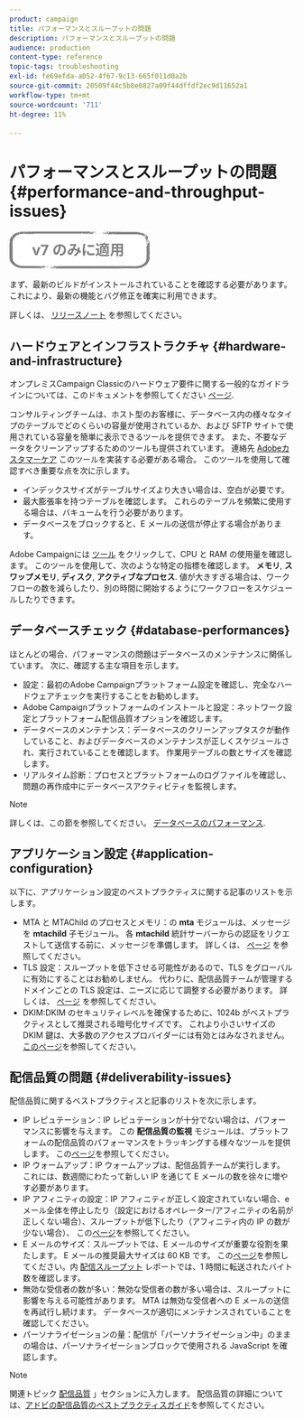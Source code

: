 ```yaml
---
product: campaign
title: パフォーマンスとスループットの問題
description: パフォーマンスとスループットの問題
audience: production
content-type: reference
topic-tags: troubleshooting
exl-id: fe69efda-a052-4f67-9c13-665f011d0a2b
source-git-commit: 20509f44c5b8e0827a09f44dffdf2ec9d11652a1
workflow-type: tm+mt
source-wordcount: '711'
ht-degree: 11%

---
```


# パフォーマンスとスループットの問題{#performance-and-throughput-issues}

![](../../assets/v7-only.svg)

まず、最新のビルドがインストールされていることを確認する必要があります。 これにより、最新の機能とバグ修正を確実に利用できます。

詳しくは、 [リリースノート](../../rn/using/latest-release.md) を参照してください。

## ハードウェアとインフラストラクチャ {#hardware-and-infrastructure}

オンプレミスCampaign Classicのハードウェア要件に関する一般的なガイドラインについては、このドキュメントを参照してください [ページ](https://helpx.adobe.com/jp/campaign/kb/hardware-sizing-guide.html).

コンサルティングチームは、ホスト型のお客様に、データベース内の様々なタイプのテーブルでどのくらいの容量が使用されているか、および SFTP サイトで使用されている容量を簡単に表示できるツールを提供できます。 また、不要なデータをクリーンアップするためのツールも提供されています。 連絡先 [Adobeカスタマーケア](https://helpx.adobe.com/jp/enterprise/admin-guide.html/enterprise/using/support-for-experience-cloud.ug.html) このツールを実装する必要がある場合。 このツールを使用して確認すべき重要な点を次に示します。

* インデックスサイズがテーブルサイズより大きい場合は、空白が必要です。
* 最大膨張率を持つテーブルを確認します。 これらのテーブルを頻繁に使用する場合は、バキュームを行う必要があります。
* データベースをブロックすると、E メールの送信が停止する場合があります。

Adobe Campaignには [ツール](../../production/using/monitoring-processes.md#manual-monitoring) をクリックして、CPU と RAM の使用量を確認します。 このツールを使用して、次のような特定の指標を確認します。 **メモリ**, **スワップメモリ**, **ディスク**, **アクティブなプロセス**. 値が大きすぎる場合は、ワークフローの数を減らしたり、別の時間に開始するようにワークフローをスケジュールしたりできます。

## データベースチェック {#database-performances}

ほとんどの場合、パフォーマンスの問題はデータベースのメンテナンスに関係しています。 次に、確認する主な項目を示します。

* 設定：最初のAdobe Campaignプラットフォーム設定を確認し、完全なハードウェアチェックを実行することをお勧めします。
* Adobe Campaignプラットフォームのインストールと設定：ネットワーク設定とプラットフォーム配信品質オプションを確認します。
* データベースのメンテナンス：データベースのクリーンアップタスクが動作していること、およびデータベースのメンテナンスが正しくスケジュールされ、実行されていることを確認します。 作業用テーブルの数とサイズを確認します。
* リアルタイム診断：プロセスとプラットフォームのログファイルを確認し、問題の再作成中にデータベースアクティビティを監視します。

>[!NOTE]
>
>詳しくは、この節を参照してください。 [データベースのパフォーマンス](../../production/using/database-performances.md).

## アプリケーション設定 {#application-configuration}

以下に、アプリケーション設定のベストプラクティスに関する記事のリストを示します。

* MTA と MTAChild のプロセスとメモリ：の **mta** モジュールは、メッセージを **mtachild** 子モジュール。 各 **mtachild** 統計サーバーからの認証をリクエストして送信する前に、メッセージを準備します。 詳しくは、 [ページ](../../installation/using/email-deliverability.md) を参照してください。
* TLS 設定：スループットを低下させる可能性があるので、TLS をグローバルに有効にすることはお勧めしません。 代わりに、配信品質チームが管理するドメインごとの TLS 設定は、ニーズに応じて調整する必要があります。 詳しくは、 [ページ](../../installation/using/email-deliverability.md#mx-configuration) を参照してください。
* DKIM:DKIM のセキュリティレベルを確保するために、1024b がベストプラクティスとして推奨される暗号化サイズです。 これより小さいサイズの DKIM 鍵は、大多数のアクセスプロバイダーには有効とはみなされません。[このページ](https://experienceleague.adobe.com/docs/deliverability-learn/deliverability-best-practice-guide/transition-process/infrastructure.html?lang=ja#authentication)を参照してください。

## 配信品質の問題 {#deliverability-issues}

配信品質に関するベストプラクティスと記事のリストを次に示します。

* IP レピュテーション：IP レピュテーションが十分でない場合は、パフォーマンスに影響を与えます。 この **配信品質の監視** モジュールは、プラットフォームの配信品質のパフォーマンスをトラッキングする様々なツールを提供します。 この[ページ](../../delivery/using/monitoring-deliverability.md)を参照してください。
* IP ウォームアップ：IP ウォームアップは、配信品質チームが実行します。 これには、数週間にわたって新しい IP を通じて E メールの数を徐々に増やす必要があります。
* IP アフィニティの設定：IP アフィニティが正しく設定されていない場合、e メール全体を停止したり（設定におけるオペレーター/アフィニティの名前が正しくない場合）、スループットが低下したり（アフィニティ内の IP の数が少ない場合）、 この[ページ](../../installation/using/email-deliverability.md#list-of-ip-addresses-to-use)を参照してください。
* E メールのサイズ：スループットでは、E メールのサイズが重要な役割を果たします。 E メールの推奨最大サイズは 60 KB です。 この[ページ](https://helpx.adobe.com/legal/product-descriptions/campaign.html)を参照してください。内 [配信スループット](../../reporting/using/global-reports.md#delivery-throughput) レポートでは、1 時間に転送されたバイト数を確認します。
* 無効な受信者の数が多い：無効な受信者の数が多い場合は、スループットに影響を与える可能性があります。 MTA は無効な受信者への E メールの送信を再試行し続けます。 データベースが適切にメンテナンスされていることを確認してください。
* パーソナライゼーションの量：配信が「パーソナライゼーション中」のままの場合は、パーソナライゼーションブロックで使用される JavaScript を確認します。

>[!NOTE]
>
>関連トピック [配信品質](../../delivery/using/about-deliverability.md) 」セクションに入力します。 配信品質の詳細については、[アドビの配信品質のベストプラクティスガイド](https://experienceleague.adobe.com/docs/deliverability-learn/deliverability-best-practice-guide/introduction.html?lang=ja)を参照してください。
